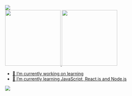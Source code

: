 
<img src="https://i.imgur.com/6Tzl2dJ.gif"/>
<div class="main">
  <a href="https://github.com/dionisiofernandes">
  <img height="180em"  src="https://github-readme-stats.vercel.app/api?username=dionisiofernandes&show_icons=true&theme=dark&include_all_commits=true&count_private=true"/>
  <img height="180em" src="https://github-readme-stats.vercel.app/api/top-langs/?username=dionisiofernandes&layout=compact&langs_count=7&theme=dark"/>
 
</div>



- 🔭 I’m currently working on learning
- 🌱 I’m currently learning JavaScript, React.js and Node.js

![](https://komarev.com/ghpvc/?username=dionisiofernandes&color=green)

  
  

